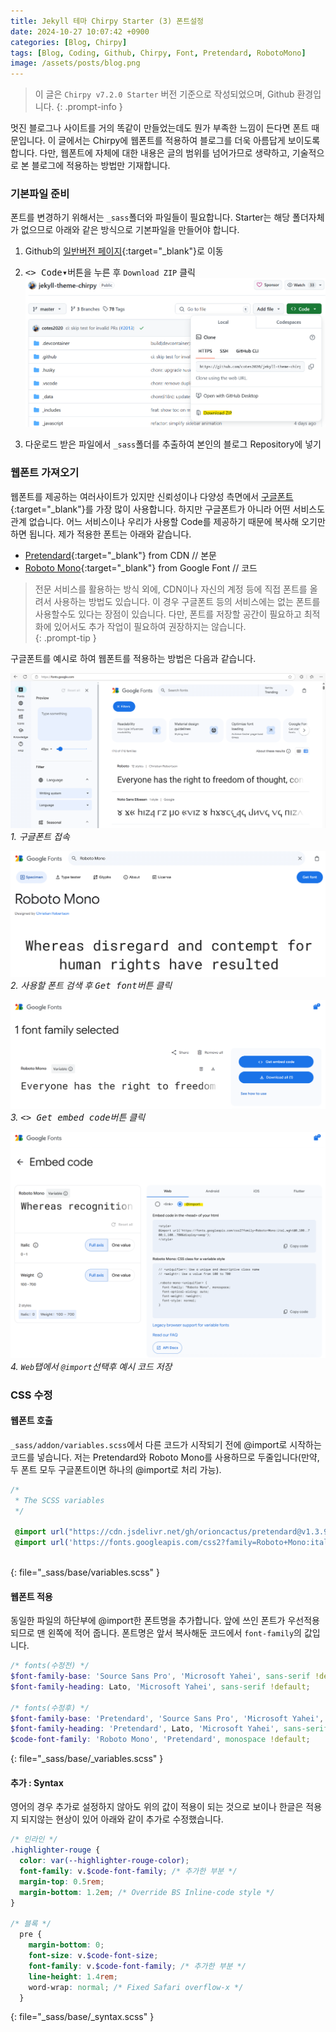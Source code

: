 ```yaml
---
title: Jekyll 테마 Chirpy Starter (3) 폰트설정
date: 2024-10-27 10:07:42 +0900
categories: [Blog, Chirpy]
tags: [Blog, Coding, Github, Chirpy, Font, Pretendard, RobotoMono]
image: /assets/posts/blog.png
---
```


> 이 글은 `Chirpy v7.2.0 Starter` 버전 기준으로 작성되었으며, Github 환경입니다.
{: .prompt-info }

멋진 블로그나 사이트를 거의 똑같이 만들었는데도 뭔가 부족한 느낌이 든다면 폰트 때문입니다. 이 글에서는 Chirpy에 웹폰트를 적용하여 블로그를 더욱 아름답게 보이도록 합니다. 다만, 웹폰트에 자체에 대한 내용은 글의 범위를 넘어가므로 생략하고, 기술적으로 본 블로그에 적용하는 방법만 기재합니다.



### 기본파일 준비

폰트를 변경하기 위해서는 `_sass`폴더와 파일들이 필요합니다. Starter는 해당 폴더자체가 없으므로 아래와 같은 방식으로 기본파일을 만들어야 합니다.

1. Github의 [일반버전 페이지](https://github.com/cotes2020/jekyll-theme-chirpy){:target="_blank"}로 이동
2. <kbd><> Code▾</kbd>버튼을 누른 후 `Download ZIP` 클릭
![alt text](/assets/posts/2024/10/github10.png)

3. 다운로드 받은 파일에서 `_sass`폴더를 추출하여 본인의 블로그 Repository에 넣기

### 웹폰트 가져오기

웹폰트를 제공하는 여러사이트가 있지만 신뢰성이나 다양성 측면에서 [구글폰트](https://fonts.google.com/){:target="_blank"}를 가장 많이 사용합니다. 하지만 구글폰트가 아니라 어떤 서비스도 관계 없습니다. 어느 서비스이나 우리가 사용할 Code를 제공하기 때문에 복사해 오기만하면 됩니다. 제가 적용한 폰트는 아래와 같습니다.

- [Pretendard](https://github.com/orioncactus/pretendard){:target="_blank"} from CDN // 본문
- [Roboto Mono](https://fonts.google.com/specimen/Roboto+Mono?query=roboto+mono){:target="_blank"} from Google Font // 코드

> 전문 서비스를 활용하는 방식 외에, CDN이나 자신의 계정 등에 직접 폰트를 올려서 사용하는 방법도 있습니다. 이 경우 구글폰트 등의 서비스에는 없는 폰트를 사용할수도 있다는 장점이 있습니다. 다만, 폰트를 저장할 공간이 필요하고 최적화에 있어서도 추가 작업이 필요하여 권장하지는 않습니다.  
{: .prompt-tip }

구글폰트를 예시로 하여 웹폰트를 적용하는 방법은 다음과 같습니다.

![alt text](/assets/posts/2024/10/googlefont.png)
_1. 구글폰트 접속_

![alt text](/assets/posts/2024/10/googlefont2.png)
_2. 사용할 폰트 검색 후 <kbd>Get font</kbd>버튼 클릭_

![alt text](/assets/posts/2024/10/googlefont3.png)
_3. <kbd><> Get embed code</kbd>버튼 클릭_

![alt text](/assets/posts/2024/10/googlefont4.png)
_4. `Web`탭에서 `@import`선택후 예시 코드 저장_

### CSS 수정

#### 웹폰트 호출

`_sass/addon/variables.scss`에서 다른 코드가 시작되기 전에 @import로 시작하는 코드를 넣습니다. 저는 Pretendard와 Roboto Mono를 사용하므로 두줄입니다(만약, 두 폰트 모두 구글폰트이면 하나의 @import로 처리 가능).

```scss
/*
 * The SCSS variables
 */

 @import url("https://cdn.jsdelivr.net/gh/orioncactus/pretendard@v1.3.9/dist/web/static/pretendard-dynamic-subset.min.css");
 @import url('https://fonts.googleapis.com/css2?family=Roboto+Mono:ital,wght@0,100..700;1,100..700&display=swap');
  
```
{: file="_sass/base/variables.scss" }

#### 웹폰트 적용
동일한 파일의 하단부에 @import한 폰트명을 추가합니다. 앞에 쓰인 폰트가 우선적용되므로 맨 왼쪽에 적어 줍니다. 폰트명은 앞서 복사해둔 코드에서 `font-family`의 값입니다.

```scss
/* fonts(수정전) */
$font-family-base: 'Source Sans Pro', 'Microsoft Yahei', sans-serif !default;
$font-family-heading: Lato, 'Microsoft Yahei', sans-serif !default;

/* fonts(수정후) */
$font-family-base: 'Pretendard', 'Source Sans Pro', 'Microsoft Yahei', sans-serif !default;
$font-family-heading: 'Pretendard', Lato, 'Microsoft Yahei', sans-serif !default;
$code-font-family: 'Roboto Mono', 'Pretendard', monospace !default;
```
{: file="_sass/base/_variables.scss" }


#### 추가 : Syntax

영어의 경우 추가로 설정하지 않아도 위의 값이 적용이 되는 것으로 보이나 한글은 적용지 되지않는 현상이 있어 아래와 같이 추가로 수정했습니다.
```scss
/* 인라인 */ 
.highlighter-rouge {
  color: var(--highlighter-rouge-color);
  font-family: v.$code-font-family; /* 추가한 부분 */
  margin-top: 0.5rem;
  margin-bottom: 1.2em; /* Override BS Inline-code style */
}

/* 블록 */
  pre {
    margin-bottom: 0;
    font-size: v.$code-font-size;
    font-family: v.$code-font-family; /* 추가한 부분 */
    line-height: 1.4rem;
    word-wrap: normal; /* Fixed Safari overflow-x */
  }
```
{: file="_sass/base/_syntax.scss" }
